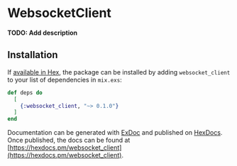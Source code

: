 # WebsocketClient

**TODO: Add description**

## Installation

If [available in Hex](https://hex.pm/docs/publish), the package can be installed
by adding `websocket_client` to your list of dependencies in `mix.exs`:

```elixir
def deps do
  [
    {:websocket_client, "~> 0.1.0"}
  ]
end
```

Documentation can be generated with [ExDoc](https://github.com/elixir-lang/ex_doc)
and published on [HexDocs](https://hexdocs.pm). Once published, the docs can
be found at [https://hexdocs.pm/websocket_client](https://hexdocs.pm/websocket_client).

